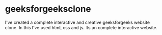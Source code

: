 # geeksforgeeksclone
I've created a complete interactive and creative geeksforgeeks website clone. In this I've used html, css and js. Its an complete interactive website. 
